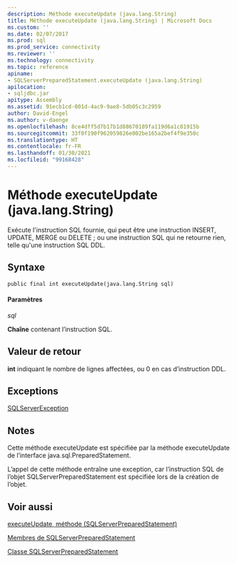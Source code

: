 ```yaml
---
description: Méthode executeUpdate (java.lang.String)
title: Méthode executeUpdate (java.lang.String) | Microsoft Docs
ms.custom: ''
ms.date: 02/07/2017
ms.prod: sql
ms.prod_service: connectivity
ms.reviewer: ''
ms.technology: connectivity
ms.topic: reference
apiname:
- SQLServerPreparedStatement.executeUpdate (java.lang.String)
apilocation:
- sqljdbc.jar
apitype: Assembly
ms.assetid: 91ecb1cd-001d-4ac9-9ae8-5db05c3c2959
author: David-Engel
ms.author: v-daenge
ms.openlocfilehash: 8ce4dff5d7b17b1d88670189fa119d6a1c81915b
ms.sourcegitcommit: 33f0f190f962059826e002be165a2bef4f9e350c
ms.translationtype: HT
ms.contentlocale: fr-FR
ms.lasthandoff: 01/30/2021
ms.locfileid: "99168428"
---
```

# <a name="executeupdate-method-javalangstring"></a>Méthode executeUpdate (java.lang.String)

Exécute l'instruction SQL fournie, qui peut être une instruction INSERT, UPDATE, MERGE ou DELETE ; ou une instruction SQL qui ne retourne rien, telle qu'une instruction SQL DDL.

## <a name="syntax"></a>Syntaxe

```
public final int executeUpdate(java.lang.String sql)
```

#### <a name="parameters"></a>Paramètres
*sql*

**Chaîne** contenant l’instruction SQL.

## <a name="return-value"></a>Valeur de retour
**int** indiquant le nombre de lignes affectées, ou 0 en cas d’instruction DDL.

## <a name="exceptions"></a>Exceptions
[SQLServerException](./sqlserverexception-class.md)

## <a name="remarks"></a>Notes
Cette méthode executeUpdate est spécifiée par la méthode executeUpdate de l’interface java.sql.PreparedStatement.

L’appel de cette méthode entraîne une exception, car l’instruction SQL de l’objet SQLServerPreparedStatement est spécifiée lors de la création de l’objet.

## <a name="see-also"></a>Voir aussi

[executeUpdate, méthode &#40;SQLServerPreparedStatement&#41;](./executeupdate-method-sqlserverpreparedstatement.md)

[Membres de SQLServerPreparedStatement](./sqlserverpreparedstatement-members.md)

[Classe SQLServerPreparedStatement](./sqlserverpreparedstatement-class.md)
